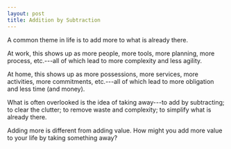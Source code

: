 ```yaml
---
layout: post
title: Addition by Subtraction
---
```


A common theme in life is to add more to what is already there.

At work, this shows up as more people, more tools, more planning, more process, etc.---all of which lead to more complexity and less agility.

At home, this shows up as more possessions, more services, more activities, more commitments, etc.---all of which lead to more obligation and less time (and money).

What is often overlooked is the idea of taking away---to add by subtracting; to clear the clutter; to remove waste and complexity; to simplify what is already there.

Adding more is different from adding value. How might you add more value to your life by taking something away?